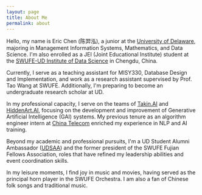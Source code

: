 ```yaml
---
layout: page
title: About Me
permalink: about
---
```


Hello, my name is Eric Chen (陈羿泓), a junior at the [University of Delaware](https://lerner.udel.edu), majoring in Management Information Systems, Mathematics, and Data Science. I'm also enrolled as a JEI (Joint Educational Institute) student at the [SWUFE-UD Institute of Data Science](https://dids.swufe.edu.cn) in Chengdu, China.

Currently, I serve as a teaching assistant for MISY330, Database Design and Implementation, and work as a research assistant supervised by Prof. Tao Wang at SWUFE. Additionally, I'm preparing to become an undergraduate research scholar at UD.

In my professional capacity, I serve on the teams of [Takin.AI](https://takin.ai) and [HiddenArt.AI](https://hiddenart.ai), focusing on the development and improvement of Generative Artificial Intelligence (GAI) systems. My previous tenure as an algorithm engineer intern at [China Telecom](http://www.ffcs.cn) enriched my experience in NLP and AI training.

Beyond my academic and professional pursuits, I'm a UD Student Alumni Ambassador ([UDSAA](https://www.udel.edu/alumni-friends/connect/students/student-alumni-ambassadors/)) and the former president of the SWUFE Fujian Fellows Association, roles that have refined my leadership abilities and event coordination skills.

In my leisure moments, I find joy in music and movies, having served as the principal horn player in the SWUFE Orchestra. I am also a fan of Chinese folk songs and traditional music.
